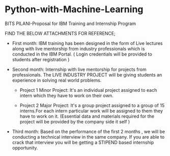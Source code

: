 # Python-with-Machine-Learning
BITS PILANI-Proposal for IBM Training and Internship Program


FIND THE BELOW ATTACHMENTS FOR REFERENCE;

* First month: IBM training has been designed in the form of Live lectures along with live mentorship from industry professionals which is conducted in the IBM Portal. ( Login credentials will be provided to students after registration )

* Second month: Internship with live mentorship for projects from professionals. The LIVE INDUSTRY PROJECT will be giving students an experience in solving real world problems.

    - Project 1 Minor Project: It's an individual project assigned to each intern which they have to work on their own.

    - Project 2 Major Project: It's a group project assigned to a group of 15 interns.For each intern particular work will be assigned to them they                             have to work on it.
(Essential data and materials required for the project will be provided by the company side it self )

* Third month: Based on the performance of the first 2 months , we will be conducting a technical interview in the same company. If you are able to crack that interview you will be getting a STIPEND based internship opportunity. 

